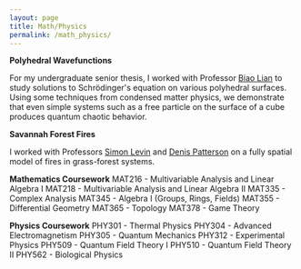 ```yaml
---
layout: page
title: Math/Physics
permalink: /math_physics/
---
```


<b>Polyhedral Wavefunctions</b>

For my undergraduate senior thesis, I worked with Professor [Biao Lian](https://phy.princeton.edu/people/biao-lian) to study solutions to Schrödinger's equation 
on various polyhedral surfaces. Using some techniques from condensed matter physics, we demonstrate that even simple systems such as a free particle 
on the surface of a cube produces quantum chaotic behavior. 


<b>Savannah Forest Fires</b>

I worked with Professors [Simon Levin](https://slevin.princeton.edu/) and [Denis Patterson](https://denispatterson.com/) on a fully spatial model of fires in grass-forest systems.  


<b>Mathematics Coursework</b>
MAT216 - Multivariable Analysis and Linear Algebra I
MAT218 - Multivariable Analysis and Linear Algebra II
MAT335 - Complex Analysis
MAT345 - Algebra I (Groups, Rings, Fields)
MAT355 - Differential Geometry
MAT365 - Topology
MAT378 - Game Theory

<b>Physics Coursework</b>
PHY301 - Thermal Physics
PHY304 - Advanced Electromagnetism
PHY305 - Quantum Mechanics
PHY312 - Experimental Physics
PHY509 - Quantum Field Theory I
PHY510 - Quantum Field Theory II
PHY562 - Biological Physics
